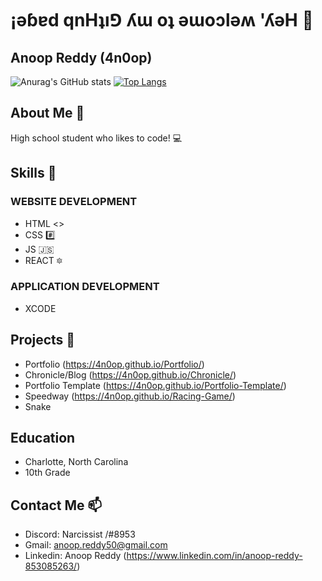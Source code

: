 # ¡ǝɓɐd qnHʇı⅁ ʎɯ oʇ ǝɯoɔlǝʍ 'ʎǝH 🦭
## Anoop Reddy (4n0op)

![Anurag's GitHub stats](https://github-readme-stats.vercel.app/api?username=4n0op&show_icons=true&theme=dark)
[![Top Langs](https://github-readme-stats.vercel.app/api/top-langs/?username=4n0op&hide_progress=true&theme=dark)](https://github.com/anuraghazra/github-readme-stats)

## About Me 🤔
High school student who likes to code! 💻

## Skills 🌱
### WEBSITE DEVELOPMENT
- HTML <>
- CSS #️⃣
- JS 🇯🇸
- REACT 🔯

### APPLICATION DEVELOPMENT
- XCODE

## Projects 🔭
- Portfolio (https://4n0op.github.io/Portfolio/)
- Chronicle/Blog (https://4n0op.github.io/Chronicle/)
- Portfolio Template (https://4n0op.github.io/Portfolio-Template/)
- Speedway (https://4n0op.github.io/Racing-Game/)
- Snake

## Education
- Charlotte, North Carolina
- 10th Grade

## Contact Me 📫
- Discord: Narcissist /#8953
- Gmail: anoop.reddy50@gmail.com
- Linkedin: Anoop Reddy (https://www.linkedin.com/in/anoop-reddy-853085263/)


<!--
COMMENTS (Can be used later):
- 🔭 I’m currently working on ...
- 🌱 I’m currently learning ...
- 👯 I’m looking to collaborate on ...
- 🤔 I’m looking for help with ...
- 💬 Ask me about ...
- 📫 How to reach me: ...
- 😄 Pronouns: ...
- ⚡ Fun fact: ...
-->
